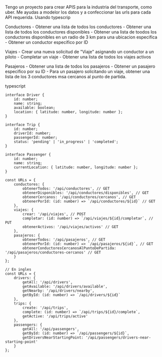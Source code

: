 
Tengo un proyecto para crear APIS para la industria del transporte, como uber. Me ayudas a modelor los datos y a confeccionar las urls para cada API requerida. Usando typescrip

Conductores
    - Obtener una lista de todos los conductores
    - Obtener una lista de todos los conductores disponibles
    - Obtener una lista de toodos los conductores disponibles en un radio de 3 km para una ubicacion especifica
    - Obtener un conductor especifico por ID

Viajes
    - Crear una nueva solicitud de "Viaje" asignando un conductor a un piloto
    - Completar un viaje
    - Obtener una lista de todos los viajes activos

Pasajeros
    - Obtener una lista de todos los pasajeros
    - Obtener un pasajero especifico por su ID
    - Para un pasajero solicitando un viaje, obtener una lista de los 3 conductores msa cercanos al punto de partida.



typescript
```
interface Driver {
    id: number;
    name: string;
    available: boolean;
    location: { latitude: number, longitude: number };
}

interface Trip {
    id: number;
    driverId: number;
    passengerId: number;
    status: 'pending' | 'in_progress' | 'completed';
}

interface Passenger {
    id: number;
    name: string;
    currentLocation: { latitude: number, longitude: number };
}

const URLs = {
    conductores: {
        obtenerTodos: '/api/conductores', // GET
        obtenerDisponibles: '/api/conductores/disponibles', // GET
        obtenerCercanos: '/api/conductores/cercanos', // GET
        obtenerPorId: (id: number) => `/api/conductores/${id}` // GET
    },
    viajes: {
        crear: '/api/viajes', // POST
        completar: (id: number) => `/api/viajes/${id}/completar`, // PUT
        obtenerActivos: '/api/viajes/activos' // GET
    },
    pasajeros: {
        obtenerTodos: '/api/pasajeros', // GET
        obtenerPorId: (id: number) => `/api/pasajeros/${id}`, // GET
        obtenerConductoresCercanosAlPuntoDePartida: '/api/pasajeros/conductores-cercanos' // GET
    }
};

// En ingles
const URLs = {
    drivers: {
        getAll: '/api/drivers',
        getAvailable: '/api/drivers/available',
        getNearby: '/api/drivers/nearby',
        getById: (id: number) => `/api/drivers/${id}`
    },
    trips: {
        create: '/api/trips',
        complete: (id: number) => `/api/trips/${id}/complete`,
        getActive: '/api/trips/active'
    },
    passengers: {
        getAll: '/api/passengers',
        getById: (id: number) => `/api/passengers/${id}`,
        getDriversNearStartingPoint: '/api/passengers/drivers-near-starting-point'
    }
};
```